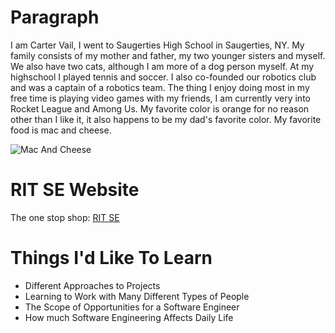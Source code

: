 # Paragraph
I am Carter Vail, I went to Saugerties High School in Saugerties, NY. My family consists of my mother and father, my two younger sisters and myself. We also have two cats, although I am more of a dog person myself. At my highschool I played tennis and soccer. I also co-founded our robotics club and was a captain of a robotics team. The thing I enjoy doing most in my free time is playing video games with my friends, I am currently very into Rocket League and Among Us. My favorite color is orange for no reason other than I like it, it also happens to be my dad's favorite color. My favorite food is mac and cheese.

![Mac And Cheese](https://user-images.githubusercontent.com/69990877/94738652-ba64f900-033d-11eb-8326-011c8f2193a3.png)

# RIT SE Website
The one stop shop: [RIT SE](http://www.se.rit.edu/~swen-101/00/index.html)

# Things I'd Like To Learn
- Different Approaches to Projects
- Learning to Work with Many Different Types of People
- The Scope of Opportunities for a Software Engineer
- How much Software Engineering Affects Daily Life

